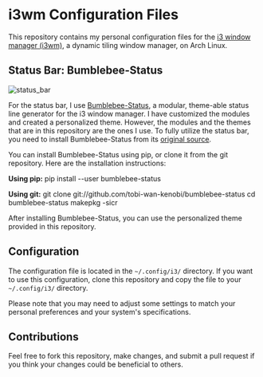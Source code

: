 # i3wm Configuration Files

This repository contains my personal configuration files for the [i3 window manager (i3wm)](https://i3wm.org/), a dynamic tiling window manager, on Arch Linux.

## Status Bar: Bumblebee-Status

![status_bar](https://github.com/Iona-Iobidze/i3wm_configurations/assets/73552612/d29966a0-22a1-4e6b-95e7-1e1c53c451e2)

For the status bar, I use [Bumblebee-Status](https://github.com/tobi-wan-kenobi/bumblebee-status), a modular, theme-able status line generator for the i3 window manager. I have customized the modules and created a personalized theme. However, the modules and the themes that are in this repository are the ones I use. To fully utilize the status bar, you need to install Bumblebee-Status from its [original source](https://github.com/tobi-wan-kenobi/bumblebee-status).

You can install Bumblebee-Status using pip, or clone it from the git repository. Here are the installation instructions:

**Using pip:**
pip install --user bumblebee-status

**Using git:**
git clone git://github.com/tobi-wan-kenobi/bumblebee-status cd bumblebee-status makepkg -sicr

After installing Bumblebee-Status, you can use the personalized theme provided in this repository.

## Configuration

The configuration file is located in the `~/.config/i3/` directory. If you want to use this configuration, clone this repository and copy the file to your `~/.config/i3/` directory.

Please note that you may need to adjust some settings to match your personal preferences and your system's specifications.

## Contributions

Feel free to fork this repository, make changes, and submit a pull request if you think your changes could be beneficial to others.
